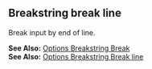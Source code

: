 ## Breakstring break line

Break input by end of line.

**See Also:** [Options Breakstring Break](/grunt-build-include/pages/Docs/Options/breakstring/break/)  
**See Also:** [Options Breakstring Break line](/grunt-build-include/pages/Docs/Options/breakstring/break/line/)  